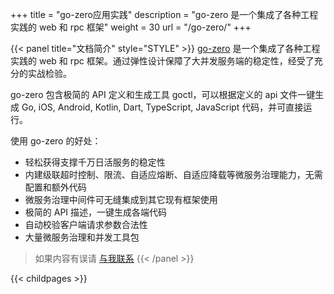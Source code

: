 +++
title = "go-zero应用实践"
description = "go-zero 是一个集成了各种工程实践的 web 和 rpc 框架"
weight = 30
url = "/go-zero/"
+++

{{< panel title="文档简介" style="STYLE" >}}
[go-zero](https://go-zero.dev/cn/docs/introduction/) 是一个集成了各种工程实践的 web 和 rpc 框架。通过弹性设计保障了大并发服务端的稳定性，经受了充分的实战检验。

go-zero 包含极简的 API 定义和生成工具 goctl，可以根据定义的 api 文件一键生成 Go, iOS, Android, Kotlin, Dart, TypeScript, JavaScript 代码，并可直接运行。

使用 go-zero 的好处：

 - 轻松获得支撑千万日活服务的稳定性
 - 内建级联超时控制、限流、自适应熔断、自适应降载等微服务治理能力，无需配置和额外代码
 - 微服务治理中间件可无缝集成到其它现有框架使用
 - 极简的 API 描述，一键生成各端代码
 - 自动校验客户端请求参数合法性
 - 大量微服务治理和并发工具包

> 如果内容有误请 [<i class='far fa-hand-point-right'></i>与我联系](/contact.html) 
{{< /panel >}}

{{< childpages >}}
